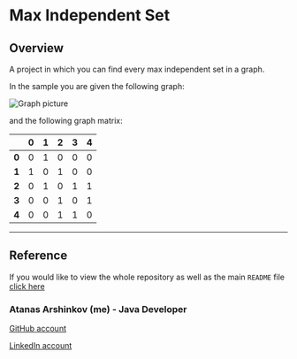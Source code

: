 # Max Independent Set

## Overview

A project in which you can find every max independent set in a graph.

In the sample you are given the following graph:

![Graph picture](https://github.com/aarshinkov/ADS2018Informatics/blob/master/AtanasArshinkov_1601261054/Resources/mis_graph.png "Graph")

and the following graph matrix:

|         |  0  |  1  |  2  |  3  |  4  |
| :------ | :-: | :-: | :-: | :-: | --: |
|  **0**  |  0  |  1  |  0  |  0  |  0  |
|  **1**  |  1  |  0  |  1  |  0  |  0  |
|  **2**  |  0  |  1  |  0  |  1  |  1  |
|  **3**  |  0  |  0  |  1  |  0  |  1  |
|  **4**  |  0  |  0  |  1  |  1  |  0  |

___

## Reference

If you would like to view the whole repository as well as the main `README` file [click here](https://github.com/aarshinkov/ADS2018Informatics/tree/master/AtanasArshinkov_1601261054)

### Atanas Arshinkov (me) - Java Developer

[GitHub account](https://www.github.com/aarshinkov)

[LinkedIn account](https://www.linkedin.com/in/atanas-arshinkov)
